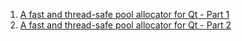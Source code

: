  1. [A fast and thread-safe pool allocator for Qt - Part 1](https://www.qt.io/blog/a-fast-and-thread-safe-pool-allocator-for-qt-part-1)
 2. [A fast and thread-safe pool allocator for Qt - Part 2](https://www.qt.io/blog/a-fast-and-thread-safe-pool-allocator-for-qt-part-2)
